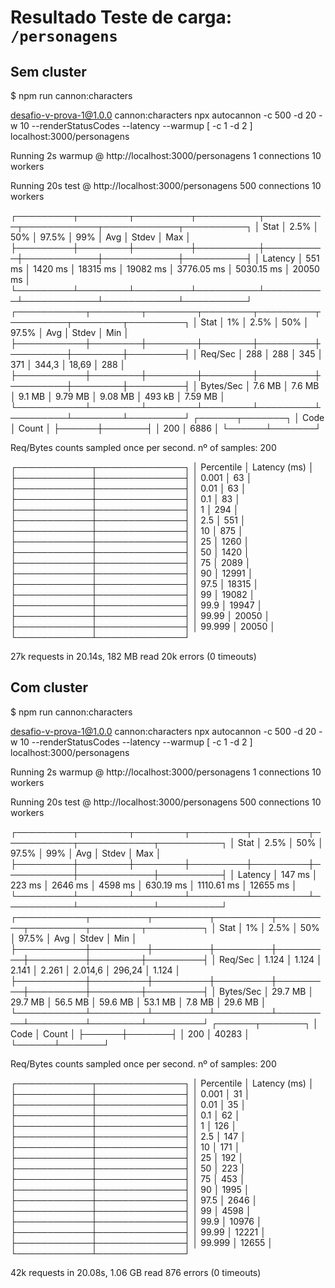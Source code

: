 # Resultado Teste de carga: `/personagens`

## Sem cluster
$ npm run cannon:characters

desafio-v-prova-1@1.0.0 cannon:characters
npx autocannon -c 500 -d 20 -w 10 --renderStatusCodes --latency --warmup [ -c 1 -d 2 ] localhost:3000/personagens

Running 2s warmup @ http://localhost:3000/personagens
1 connections
10 workers

Running 20s test @ http://localhost:3000/personagens
500 connections
10 workers

┌─────────┬────────┬─────────┬──────────┬──────────┬────────────┬────────────┬──────────┐
│ Stat    │ 2.5%   │ 50%     │ 97.5%    │ 99%      │ Avg        │ Stdev      │ Max      │
├─────────┼────────┼─────────┼──────────┼──────────┼────────────┼────────────┼──────────┤
│ Latency │ 551 ms │ 1420 ms │ 18315 ms │ 19082 ms │ 3776.05 ms │ 5030.15 ms │ 20050 ms │
└─────────┴────────┴─────────┴──────────┴──────────┴────────────┴────────────┴──────────┘
┌───────────┬────────┬────────┬────────┬─────────┬─────────┬────────┬─────────┐
│ Stat      │ 1%     │ 2.5%   │ 50%    │ 97.5%   │ Avg     │ Stdev  │ Min     │
├───────────┼────────┼────────┼────────┼─────────┼─────────┼────────┼─────────┤
│ Req/Sec   │ 288    │ 288    │ 345    │ 371     │ 344,3   │ 18,69  │ 288     │
├───────────┼────────┼────────┼────────┼─────────┼─────────┼────────┼─────────┤
│ Bytes/Sec │ 7.6 MB │ 7.6 MB │ 9.1 MB │ 9.79 MB │ 9.08 MB │ 493 kB │ 7.59 MB │
└───────────┴────────┴────────┴────────┴─────────┴─────────┴────────┴─────────┘
┌──────┬───────┐
│ Code │ Count │
├──────┼───────┤
│ 200  │ 6886  │
└──────┴───────┘

Req/Bytes counts sampled once per second.
nº of samples: 200

┌────────────┬──────────────┐
│ Percentile │ Latency (ms) │
├────────────┼──────────────┤
│ 0.001      │ 63           │
├────────────┼──────────────┤
│ 0.01       │ 63           │
├────────────┼──────────────┤
│ 0.1        │ 83           │
├────────────┼──────────────┤
│ 1          │ 294          │
├────────────┼──────────────┤
│ 2.5        │ 551          │
├────────────┼──────────────┤
│ 10         │ 875          │
├────────────┼──────────────┤
│ 25         │ 1260         │
├────────────┼──────────────┤
│ 50         │ 1420         │
├────────────┼──────────────┤
│ 75         │ 2089         │
├────────────┼──────────────┤
│ 90         │ 12991        │
├────────────┼──────────────┤
│ 97.5       │ 18315        │
├────────────┼──────────────┤
│ 99         │ 19082        │
├────────────┼──────────────┤
│ 99.9       │ 19947        │
├────────────┼──────────────┤
│ 99.99      │ 20050        │
├────────────┼──────────────┤
│ 99.999     │ 20050        │
└────────────┴──────────────┘

27k requests in 20.14s, 182 MB read
20k errors (0 timeouts)

## Com cluster
$ npm run cannon:characters

desafio-v-prova-1@1.0.0 cannon:characters
npx autocannon -c 500 -d 20 -w 10 --renderStatusCodes --latency --warmup [ -c 1 -d 2 ] localhost:3000/personagens

Running 2s warmup @ http://localhost:3000/personagens
1 connections
10 workers

Running 20s test @ http://localhost:3000/personagens
500 connections
10 workers

┌─────────┬────────┬────────┬─────────┬─────────┬───────────┬────────────┬──────────┐
│ Stat    │ 2.5%   │ 50%    │ 97.5%   │ 99%     │ Avg       │ Stdev      │ Max      │
├─────────┼────────┼────────┼─────────┼─────────┼───────────┼────────────┼──────────┤
│ Latency │ 147 ms │ 223 ms │ 2646 ms │ 4598 ms │ 630.19 ms │ 1110.61 ms │ 12655 ms │
└─────────┴────────┴────────┴─────────┴─────────┴───────────┴────────────┴──────────┘
┌───────────┬─────────┬─────────┬─────────┬─────────┬─────────┬────────┬─────────┐
│ Stat      │ 1%      │ 2.5%    │ 50%     │ 97.5%   │ Avg     │ Stdev  │ Min     │
├───────────┼─────────┼─────────┼─────────┼─────────┼─────────┼────────┼─────────┤
│ Req/Sec   │ 1.124   │ 1.124   │ 2.141   │ 2.261   │ 2.014,6 │ 296,24 │ 1.124   │
├───────────┼─────────┼─────────┼─────────┼─────────┼─────────┼────────┼─────────┤
│ Bytes/Sec │ 29.7 MB │ 29.7 MB │ 56.5 MB │ 59.6 MB │ 53.1 MB │ 7.8 MB │ 29.6 MB │
└───────────┴─────────┴─────────┴─────────┴─────────┴─────────┴────────┴─────────┘
┌──────┬───────┐
│ Code │ Count │
├──────┼───────┤
│ 200  │ 40283 │
└──────┴───────┘

Req/Bytes counts sampled once per second.
nº of samples: 200

┌────────────┬──────────────┐
│ Percentile │ Latency (ms) │
├────────────┼──────────────┤
│ 0.001      │ 31           │
├────────────┼──────────────┤
│ 0.01       │ 35           │
├────────────┼──────────────┤
│ 0.1        │ 62           │
├────────────┼──────────────┤
│ 1          │ 126          │
├────────────┼──────────────┤
│ 2.5        │ 147          │
├────────────┼──────────────┤
│ 10         │ 171          │
├────────────┼──────────────┤
│ 25         │ 192          │
├────────────┼──────────────┤
│ 50         │ 223          │
├────────────┼──────────────┤
│ 75         │ 453          │
├────────────┼──────────────┤
│ 90         │ 1995         │
├────────────┼──────────────┤
│ 97.5       │ 2646         │
├────────────┼──────────────┤
│ 99         │ 4598         │
├────────────┼──────────────┤
│ 99.9       │ 10976        │
├────────────┼──────────────┤
│ 99.99      │ 12221        │
├────────────┼──────────────┤
│ 99.999     │ 12655        │
└────────────┴──────────────┘

42k requests in 20.08s, 1.06 GB read
876 errors (0 timeouts)